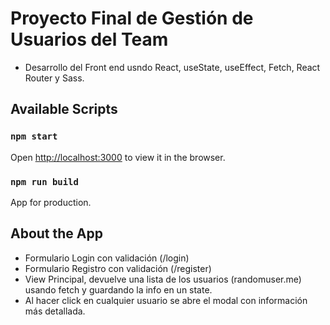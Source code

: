 # Proyecto Final de Gestión de Usuarios del Team

- Desarrollo del Front end usndo React, useState, useEffect, Fetch, React Router y Sass.


## Available Scripts


### `npm start`

Open [http://localhost:3000](http://localhost:3000) to view it in the browser.


### `npm run build`

App for production.


## About the App

- Formulario Login con validación (/login)
- Formulario Registro con validación (/register)
- View Principal, devuelve una lista de los usuarios (randomuser.me) usando fetch y guardando la info en un state.
- Al hacer click en cualquier usuario se abre el modal con información más detallada.

